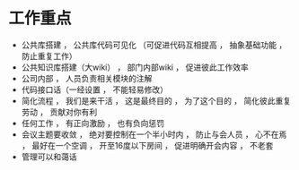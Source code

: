 工作重点
======================================



+  公共库搭建 ， 公共库代码可见化 （可促进代码互相提高 ， 抽象基础功能 ，防止重复工作）  
+  公共知识库搭建（大wiki） ， 部门内部wiki ， 促进彼此工作效率
+  公司内部 ， 人员负责相关模块的注解
+  代码接口话（一经设置 ， 不能轻易修改）
+  简化流程  ， 我们是来干活 ， 这是最终目的 ， 为了这个目的 ， 简化彼此重复劳动 ， 贡献对你有利
+  任何工作 ， 有正向激励 ， 也有负向惩罚 
+  会议主题要收敛 ， 绝对要控制在一个半小时内 ， 防止与会人员 ， 心不在焉 ， 最好在一个空调 ， 开至16度以下房间 ， 促进明确开会内容 ， 不老套
+  管理可以和蔼话 
